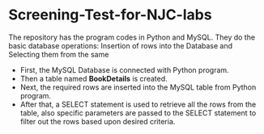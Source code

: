 # Screening-Test-for-NJC-labs
The repository has the program codes in Python and MySQL. They do the basic database operations: Insertion of rows into the Database and Selecting them from the same 

- First, the MySQL Database is connected with Python program.
- Then a table named <b>BookDetails</b> is created.
- Next, the required rows are inserted into the MySQL table from Python program.
- After that, a SELECT statement is used to retrieve all the rows from the table, also specific parameters are passed to the SELECT statement to filter out the rows based upon desired criteria.
